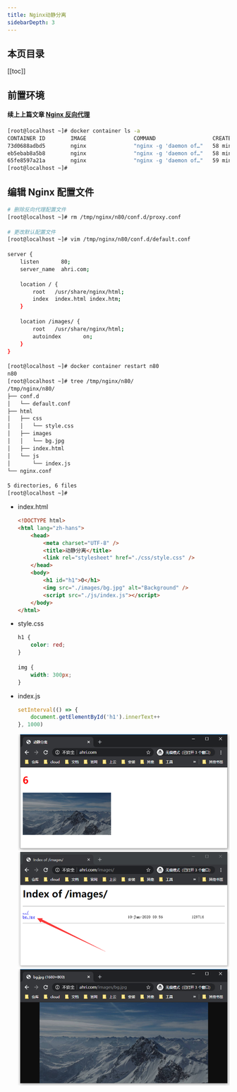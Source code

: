 ```yaml
---
title: Nginx动静分离
sidebarDepth: 3
---
```


## 本页目录

[[toc]]

## 前置环境

#### 续上上篇文章 [Nginx 反向代理](https://docs.ahriknow.com/nginx/Nginx%E5%8F%8D%E5%90%91%E4%BB%A3%E7%90%86.html)

```sh
[root@localhost ~]# docker container ls -a
CONTAINER ID        IMAGE               COMMAND                  CREATED             STATUS              PORTS                  NAMES
73d0688adbd5        nginx               "nginx -g 'daemon of…"   58 minutes ago      Up 58 minutes       0.0.0.0:8002->80/tcp   n8002
eb5ebab8a5b8        nginx               "nginx -g 'daemon of…"   58 minutes ago      Up 58 minutes       0.0.0.0:8001->80/tcp   n8001
65fe8597a21a        nginx               "nginx -g 'daemon of…"   59 minutes ago      Up 34 minutes       0.0.0.0:80->80/tcp     n80
[root@localhost ~]#
```

## 编辑 Nginx 配置文件

```sh
# 删除反向代理配置文件
[root@localhost ~]# rm /tmp/nginx/n80/conf.d/proxy.conf

# 更改默认配置文件
[root@localhost ~]# vim /tmp/nginx/n80/conf.d/default.conf

server {
    listen       80;
    server_name  ahri.com;

    location / {
        root   /usr/share/nginx/html;
        index  index.html index.htm;
    }

    location /images/ {
        root   /usr/share/nginx/html;
        autoindex       on;
    }
}

[root@localhost ~]# docker container restart n80
n80
[root@localhost ~]# tree /tmp/nginx/n80/
/tmp/nginx/n80/
├── conf.d
│   └── default.conf
├── html
│   ├── css
│   │   └── style.css
│   ├── images
│   │   └── bg.jpg
│   ├── index.html
│   └── js
│       └── index.js
└── nginx.conf

5 directories, 6 files
[root@localhost ~]#
```

-   index.html

    ```html
    <!DOCTYPE html>
    <html lang="zh-hans">
        <head>
            <meta charset="UTF-8" />
            <title>动静分离</title>
            <link rel="stylesheet" href="./css/style.css" />
        </head>
        <body>
            <h1 id="h1">0</h1>
            <img src="./images/bg.jpg" alt="Background" />
            <script src="./js/index.js"></script>
        </body>
    </html>
    ```

-   style.css

    ```css
    h1 {
        color: red;
    }

    img {
        width: 300px;
    }
    ```

-   index.js

    ```js
    setInterval(() => {
        document.getElementById('h1').innerText++
    }, 1000)
    ```

    ![separate1.png](./static/separate1.png)
    ![separate2.png](./static/separate2.png)
    ![separate3.png](./static/separate3.png)

<Valine />
